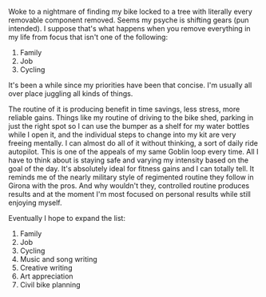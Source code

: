 Woke to a nightmare of finding my bike locked to a tree with literally every removable component removed. Seems my psyche is shifting gears (pun intended). I suppose that's what happens when you remove everything in my life from focus that isn't one of the following:

1. Family
2. Job
3. Cycling

It's been a while since my priorities have been that concise. I'm usually all over place juggling all kinds of things.

The routine of it is producing benefit in time savings, less stress, more reliable gains. Things like my routine of driving to the bike shed, parking in just the right spot so I can use the bumper as a shelf for my water bottles while I open it, and the individual steps to change into my kit are very freeing mentally. I can almost do all of it without thinking, a sort of daily ride autopilot. This is one of the appeals of my same Goblin loop every time. All I have to think about is staying safe and varying my intensity based on the goal of the day. It's absolutely ideal for fitness gains and I can totally tell. It reminds me of the nearly military style of regimented routine they follow in Girona with the pros. And why wouldn't they, controlled routine produces results and at the moment I'm most focused on personal results while still enjoying myself.

Eventually I hope to expand the list:

1. Family
2. Job
3. Cycling
4. Music and song writing
5. Creative writing
6. Art appreciation
7. Civil bike planning